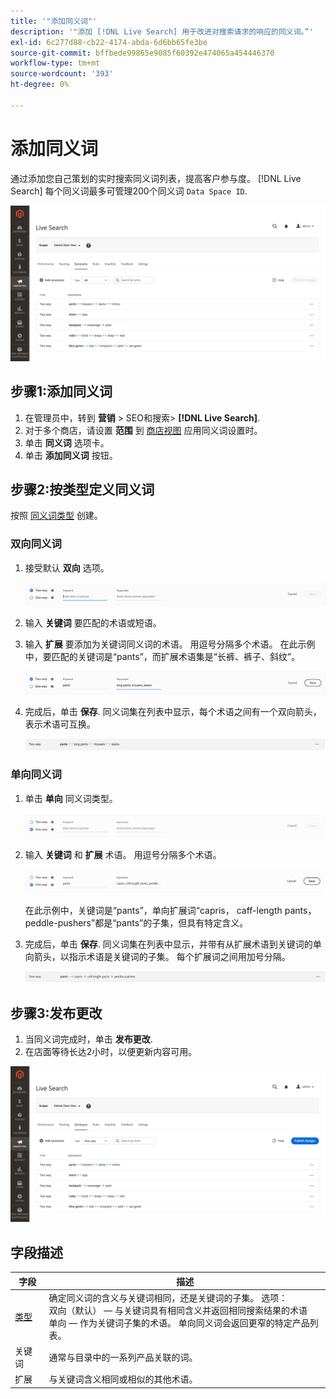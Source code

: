 ```yaml
---
title: '"添加同义词"'
description: '"添加 [!DNL Live Search] 用于改进对搜索请求的响应的同义词。”'
exl-id: 6c277d88-cb22-4174-abda-6d6bb65fe3be
source-git-commit: bffbede99865e9085f60392e474065a454446370
workflow-type: tm+mt
source-wordcount: '393'
ht-degree: 0%

---
```


# 添加同义词

通过添加您自己策划的实时搜索同义词列表，提高客户参与度。 [!DNL Live Search] 每个同义词最多可管理200个同义词 `Data Space ID`.

![[!DNL Live Search] 同义词](assets/synonym-workspace.png)

## 步骤1:添加同义词

1. 在管理员中，转到 **营销** > SEO和搜索> **[!DNL Live Search]**.
1. 对于多个商店，请设置 **范围** 到 [商店视图](https://docs.magento.com/user-guide/configuration/scope.html) 应用同义词设置时。
1. 单击 **同义词** 选项卡。
1. 单击 **添加同义词** 按钮。

## 步骤2:按类型定义同义词

按照 [同义词类型](synonyms-type.md) 创建。

### 双向同义词

1. 接受默认 **双向** 选项。

   ![添加双向同义词](assets/synonym-add-two-way.png)


1. 输入 **关键词** 要匹配的术语或短语。
1. 输入 **扩展** 要添加为关键词同义词的术语。 用逗号分隔多个术语。
在此示例中，要匹配的关键词是“pants”，而扩展术语集是“长裤、裤子、斜纹”。

   ![双向同义词示例](assets/synonym-add-two-way-example.png)

1. 完成后，单击 **保存**.
同义词集在列表中显示，每个术语之间有一个双向箭头，表示术语可互换。

   ![双向同义词](assets/synonym-two-way.png)

### 单向同义词

1. 单击 **单向** 同义词类型。

   ![添加单向同义词](assets/synonym-add-one-way.png)

1. 输入 **关键词** 和 **扩展** 术语。 用逗号分隔多个术语。

   ![单向同义词示例](assets/synonym-add-one-way-example.png)

   在此示例中，关键词是“pants”，单向扩展词“capris， caff-length pants， peddle-pushers”都是“pants”的子集，但具有特定含义。

1. 完成后，单击 **保存**.
同义词集在列表中显示，并带有从扩展术语到关键词的单向箭头，以指示术语是关键词的子集。 每个扩展词之间用加号分隔。

   ![单向同义词](assets/synonym-one-way.png)

## 步骤3:发布更改

1. 当同义词完成时，单击 **发布更改**.
1. 在店面等待长达2小时，以便更新内容可用。

![发布更改](assets/synonym-publish.png)

## 字段描述

| 字段 | 描述 |
|--- |--- |
| [类型](synonyms.md) | 确定同义词的含义与关键词相同，还是关键词的子集。 选项：<br />双向（默认） — 与关键词具有相同含义并返回相同搜索结果的术语<br />单向 — 作为关键词子集的术语。 单向同义词会返回更窄的特定产品列表。 |
| 关键词 | 通常与目录中的一系列产品关联的词。 |
| 扩展 | 与关键词含义相同或相似的其他术语。 |
